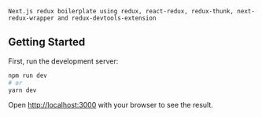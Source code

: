 `Next.js redux boilerplate using redux, react-redux, redux-thunk, next-redux-wrapper and redux-devtools-extension`

## Getting Started

First, run the development server:

```bash
npm run dev
# or
yarn dev
```

Open [http://localhost:3000](http://localhost:3000) with your browser to see the result.
